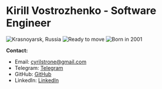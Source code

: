 # Kirill Vostrozhenko - Software Engineer

![Krasnoyarsk, Russia](https://img.shields.io/badge/Location-Krasnoyarsk,%20Russia-blue)
![Ready to move](https://img.shields.io/badge/Status-Ready%20to%20move-green)
![Born in 2001](https://img.shields.io/badge/Born-2001-yellow)

**Contact:**
- Email: cyrilstrone@gmail.com
- Telegram: [Telegram](https://t.me/cyrilstrone)
- GitHub: [GitHub](https://github.com/CyrilStrone)
- LinkedIn: [LinkedIn](https://linkedin.com/in/cyrilstrone)
